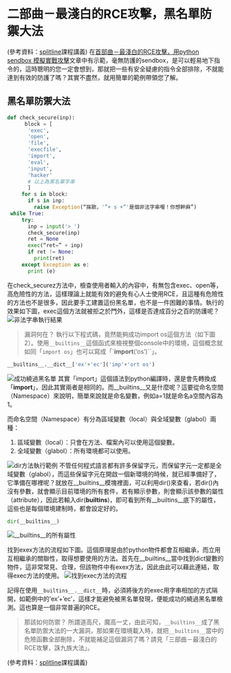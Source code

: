 # 二部曲－最淺白的RCE攻擊，黑名單防禦大法
(參考資料：[splitline](https://github.com/splitline/py-sandbox-escape)課程講義)
在[首部曲－最淺白的RCE攻擊，用python sendbox 模擬實戰攻擊]()文章中有示範，毫無防護的sendbox，是可以輕易地下指令的，這時聰明的您一定會想到，那就把一些有安全疑慮的指令全部排除，不就能達到有效的防護了嗎？其實不盡然，就用簡單的範例帶領您了解。

## 黑名單防禦大法
```python
def check_secure(inp):
   　 block = [
     　'exec',
     　'open',
     　'file',
   　  'execfile',
 　    'import',
   　  'eval',
 　    'input',
  　   'hacker'
  　   # 以上為黑名單字串
  　   ]
  　 for s in block:
   　  if s in inp:
 　      raise Exception(“挨歐，'”+ s +”'是個非法字串喔！你想幹麻”)
 while True:
 　  try:
   　  inp = input('> ')
   　  check_secure(inp)
 　    ret = None
   　  exec(“ret=” + inp)
   　  if ret != None:
 　      print(ret)
 　  except Exception as e:
    　 print (e)
```
在check_securez方法中，檢查使用者輸入的內容中，有無包含exec、open等，高危險性的方法，這樣理論上就能有效的避免有心人士使用RCE，且這種有危險性的方法也不是很多，因此要手工建置這份黑名單，也不是一件困難的事情。執行的效果如下圖，exec這個方法就被拒之於門外，這樣是否達成百分之百的防護呢？
![非法字串執行結果](https://i.imgur.com/Wet90qa.png)
> 漏洞何在？
執行以下程式碼，竟然能夠成功import os這個方法（如下圖2）。使用`__builtins__`這個函式來檢視整個console中的環境，這個概念就如同「`import os`」也可以寫成「`__import__(‘os’)``」。
```python
__builtins__.__dict__['ex'+'ec']('imp'+'ort os')
```
![成功繞過黑名單](https://i.imgur.com/KprQ0cu.png)
其實「import」這個語法到python編譯時，還是會先轉換成「__import__」，因此其實兩者是相同的。而__builtins__又是什麼呢？這要從命名空間（Namespace）來說明，簡單來說就是命名變數，例如a=1就是命名a空間內容為1。

而命名空間（Namespace）有分為區域變數（local）與全域變數（glabol）兩種：
1. 區域變數（local）：只會在方法、檔案內可以使用這個變數。
2. 全域變數（glabol）：所有環境都可以使用。


![dir方法執行範例](https://i.imgur.com/AwxU4Fq.png)
不管任何程式語言都有許多保留字元，而保留字元一定都是全域變數（glabol），而這些保留字元在開啟一個新環境的時候，就已經準備好了，它準備在哪裡呢？就放在__builtins__模塊裡面，可以利用dir()來查看，若dir()內沒有參數，就會顯示目前環境的所有套件，若有顯示參數，則會顯示該參數的屬性（attribute），因此若輸入dir(__builtins__)，即可看到所有__builtins__底下的屬性，這些也是每個環境建制時，都會設定好的。
```py
dir(__builtins__)
```
![__builtins__的所有屬性](https://i.imgur.com/scsabwF.png)

找到exex方法的流程如下圖。這個原理是由於python物件都會互相繼承，而立用互相繼承的關聯性，取得想要使用的方法。首先在__builtins__當中找到dict變數的物件，這非常常見、合理，但該物件中有exex方法，因此由此可以藉此連結，取得exec方法的使用。
![找到exec方法的流程](https://i.imgur.com/QXBibUA.png)

記得在使用`__builtins__.__dict__`時，必須將後方的exec用字串相加的方式隔開，如範例中的’ex’+’ec’，這樣才能避免被黑名單發現，便能成功的繞過黑名單檢測。這也算是一個非常普遍的RCE。

> 那該如何防禦？
所謂道高尺，魔高一丈，由此可知，`__builtins__`成了黑名單防禦大法的一大漏洞，那如果在環境載入時，就把`__builtins__`當中的危險函數全部刪除，不就能補足這個漏洞了嗎？請見「三部曲－最淺白的RCE攻擊，誅九族大法」。

(參考資料：[splitline](https://github.com/splitline/py-sandbox-escape)課程講義)
